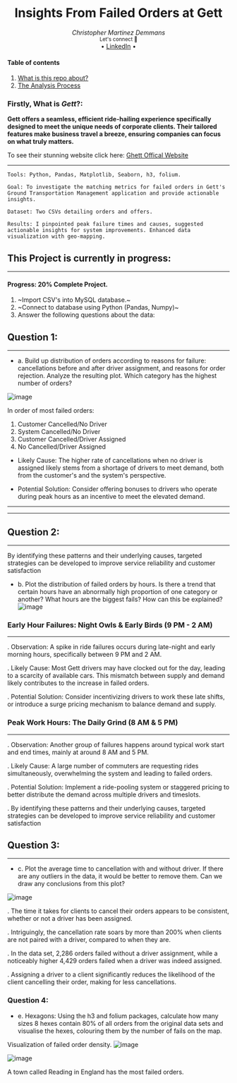 <div align="center">
    <h1>Insights From Failed Orders at Gett</h1>
    <i>Christopher Martinez Demmans</i>
</div>

<div align="center">
    <sub>Let's connect 🤗</sub>
    <br />
   • <a href="https://www.linkedin.com/in/christopher-martinez-demmans-3a1594291/">LinkedIn</a> •
<br />
</div>

#### Table of contents
1. [What is this repo about?](#firstly-what-is-gett)
2. [The Analysis Process](#this-project-is-currently-in-progress)

### Firstly, What is *Gett*?:

**Gett offers a seamless, efficient ride-hailing experience specifically designed to meet the unique needs of corporate clients. Their tailored features make business travel a breeze, ensuring companies can focus on what truly matters.** 

To see their stunning website click here:
[Ghett Offical Website](https://www.gett.com/uk/)

---
```
Tools: Python, Pandas, Matplotlib, Seaborn, h3, folium.

Goal: To investigate the matching metrics for failed orders in Gett's Ground Transportation Management application and provide actionable insights.

Dataset: Two CSVs detailing orders and offers.

Results: I pinpointed peak failure times and causes, suggested actionable insights for system improvements. Enhanced data visualization with geo-mapping.
```
## This Project is currently in progress:

---

#### Progress: 20% Complete Project.
1. ~Import CSV's into MySQL database.~
2. ~Connect to database using Python (Pandas, Numpy)~
3. Answer the following questions about the data:

## Question 1:

---
- a. Build up distribution of orders according to reasons for failure: cancellations before and after driver assignment, and reasons for order rejection. Analyze the resulting plot. Which category has the highest number of orders?
  
![image](https://github.com/Christopher-DSA/Gett-GTM---Insights-from-Failed-Orders/assets/132075292/55a4e967-f086-482e-bbc8-00456ec16524)

In order of most failed orders:
1. Customer Cancelled/No Driver
2. System Cancelled/No Driver
3. Customer Cancelled/Driver Assigned
4. No Cancelled/Driver Assigned

- Likely Cause: The higher rate of cancellations when no driver is assigned likely stems from a shortage of drivers to meet demand, both from the customer's and the system's perspective.

- Potential Solution: Consider offering bonuses to drivers who operate during peak hours as an incentive to meet the elevated demand.
  
---
---

## Question 2:

---

By identifying these patterns and their underlying causes, targeted strategies can be developed to improve service reliability and customer satisfaction
- b. Plot the distribution of failed orders by hours. Is there a trend that certain hours have an abnormally high proportion of one category or another? What hours are the biggest fails? How can this be explained?
  ![image](https://github.com/Christopher-DSA/Gett-GTM---Insights-from-Failed-Orders/assets/132075292/0014b22a-86ef-43a0-a838-9a6d9d564c2f)

### Early Hour Failures: Night Owls & Early Birds (9 PM - 2 AM)

---
. Observation: A spike in ride failures occurs during late-night and early morning hours, specifically between 9 PM and 2 AM.

. Likely Cause: Most Gett drivers may have clocked out for the day, leading to a scarcity of available cars. This mismatch between supply and demand 
likely contributes to the increase in failed orders.

. Potential Solution: Consider incentivizing drivers to work these late shifts, or introduce a surge pricing mechanism to balance demand and supply.


### Peak Work Hours: The Daily Grind (8 AM & 5 PM)

---
. Observation: Another group of failures happens around typical work start and end times, mainly at around 8 AM and 5 PM.

. Likely Cause: A large number of commuters are requesting rides simultaneously, overwhelming the system and leading to failed orders.

. Potential Solution: Implement a ride-pooling system or staggered pricing to better distribute the demand across multiple drivers and timeslots.

. By identifying these patterns and their underlying causes, targeted strategies can be developed to improve service reliability and customer satisfaction

## Question 3:

---
- c. Plot the average time to cancellation with and without driver. If there are any outliers in the data, it would be better to remove them. Can we draw any conclusions from this plot?
  
![image](https://github.com/Christopher-DSA/Gett-GTM---Insights-from-Failed-Orders/assets/132075292/d4479978-6dae-4ae1-a86c-f34e8559b5fb)

. The time it takes for clients to cancel their orders appears to be consistent, whether or not a driver has been assigned.

. Intriguingly, the cancellation rate soars by more than 200% when clients are not paired with a driver, compared to when they are.

. In the data set, 2,286 orders failed without a driver assignment, while a noticeably higher 4,429 orders failed when a driver was indeed assigned.

. Assigning a driver to a client significantly reduces the likelihood of the client cancelling their order, making for less cancellations.

### Question 4:
- e. Hexagons: Using the h3 and folium packages, calculate how many sizes 8 hexes contain 80% of all orders from the original data sets and visualise the hexes, colouring them by the number of fails on the map.

Visualization of failed order density.
![image](https://github.com/Christopher-DSA/Gett-GTM---Insights-from-Failed-Orders/assets/132075292/b771be41-855f-4906-bfeb-74493203f3e9)

![image](https://github.com/Christopher-DSA/Gett-GTM---Insights-from-Failed-Orders/assets/132075292/8e75d17a-799c-4c30-9024-4e30a6a1987b)

A town called Reading in England has the most failed orders.

